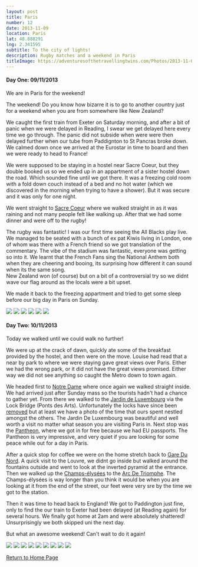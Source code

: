 ```yaml
---
layout: post
title: Paris
number: 12
date: 2013-11-09
location: Paris
lat: 48.888291
lng: 2.341595
subtitle: To the city of lights!
description: Rugby matches and a weekend in Paris
titleImage: https://adventuresofthetravellingtwins.com/Photos/2013-11-09-Paris/cover-min.JPG
---
```


<h4>Day One: 09/11/2013</h4>

We are in Paris for the weekend! 

The weekend! Do you know how bizarre it is to go to another country just for a weekend when you are from somewhere like New Zealand?

We caught the first train from Exeter on Saturday morning, and after a bit of panic when we were delayed in Reading, I swear we get delayed here every time we go through. The panic did not subside when were were then delayed further when our tube from Paddignton to St Pancras broke down. We calmed down once we arrived at the Eurostar in time to board and then we were ready to head to France!

We were supposed to be staying in a hostel near Sacre Coeur, but they double booked us so we ended up in an appartment of a sister hostel down the road. Which sounded fine until we got there. It was a freezing cold room with a fold down couch instead of a bed and no hot water (which we discovered in the morning when trying to have a shower). But it was secure and it was only for one night. 

We went straight to <a target="_blank" href="http://www.sacre-coeur-montmartre.com/english/">Sacre Coeur</a> where we walked straight in as it was raining and not many people felt like walking up. After that we had some dinner and were off to the rugby!

The rugby was fantastic! I was our first time seeing the All Blacks play live. We managed to be seated with a bunch of ex pat Kiwis living in London, one of whom was there with a French friend so we got translation of the commentary. 
The vibe of the stadium was fantastic, everyone was getting so into it. We learnt that the French Fans sing the National Anthem both when they are cheering and booing, its surprising how different it can sound when its the same song.<br/>
New Zealand won (of course) but on a bit of a controversial try so we didnt wave our flag around as the locals were a bit upset.

We made it back to the freezing appartment and tried to get some sleep before our big day in Paris on Sunday.

<img src="https://adventuresofthetravellingtwins.com/Photos/2013-11-09-Paris/day11-min.JPG" class="image1">
<img src="https://adventuresofthetravellingtwins.com/Photos/2013-11-09-Paris/day12-min.JPG" class="image1">
<img src="https://adventuresofthetravellingtwins.com/Photos/2013-11-09-Paris/day13-min.JPG" class="image1">
<img src="https://adventuresofthetravellingtwins.com/Photos/2013-11-09-Paris/day14-min.JPG" class="image1">
<img src="https://adventuresofthetravellingtwins.com/Photos/2013-11-09-Paris/day15-min.JPG" class="image1">
<img src="https://adventuresofthetravellingtwins.com/Photos/2013-11-09-Paris/day16-min.JPG" class="image1">

<h4>Day Two: 10/11/2013</h4>

Today we walked until we could walk no further!

We were up at the crack of dawn, quickly ate some of the breakfast provided by the hostel, and then were on the move. Louise had read that a near by park to where we were staying gave great views over Paris. Either we had the wrong park, or it did not have the great views promised. Either way we did not see anything so caught the Metro down to town again. 

We headed first to <a target="_blank" href="http://www.notredamedeparis.fr/en/">Notre Dame</a> where once again we walked straight inside. We had arrived just after Sunday mass so the tourists hadn't had a chance to gather yet. From there we walked to the <a target="_blank" href="http://www.french-gardens.com/gardens/jardindeluxembourg.php">Jardin de Luxembourg</a> via the Lock Bridge (Ponts des Arts). Unfortunately the locks have since been <a target="_blank" href="https://www.cometoparis.com/paris-guide/paris-monuments/pont-des-arts-s959">removed</a> but at least we have a photo of the time that ours spent nestled amongst the others. 
The Jardin De Luxembourg was beautiful and well worth a visit no matter what season you are visiting Paris in. Next stop was the <a target="_blank" href="http://www.paris-pantheon.fr/en/">Pantheon</a>, where we got in for free because we had EU passports.
The Pantheon is very impressive, and very quiet if you are looking for some peace while out for a day in Paris. 

After a quick stop for coffee we were on the home stretch back to <a target="_blank" href="https://www.eurostar.com/rw-en/travel-info/stations/paris-gare-du-nord">Gare Du Nord</a>. A quick visit to the Louvre, we didnt go inside but walked around the fountains outside and went to look at the inverted pyramid at the entrance. Then we walked up the <a target="_blank" href="https://en.parisinfo.com/transport/73130/Avenue-des-Champs-Elysees">Champs-élysées</a> to the <a target="_blank" href="http://www.arcdetriompheparis.com/">Arc De Triomphe</a>. The Champs-élysées is way longer than you think it would be when you are looking at it from the end of the street, our feet were very sre by the time we got to the station.

Then it was time to head back to England! We got to Paddington just fine, only to find the our train to Exeter had been delayed (at Reading again) for several hours. We finally got home at 2am and were absolutely shattered! Unsurprisingly we both skipped uni the next day.

But what an awesome weekend! Can't wait to do it again!

<img src="https://adventuresofthetravellingtwins.com/Photos/2013-11-09-Paris/day21-min.JPG" class="image1">
<img src="https://adventuresofthetravellingtwins.com/Photos/2013-11-09-Paris/day22-min.JPG" class="image1">
<img src="https://adventuresofthetravellingtwins.com/Photos/2013-11-09-Paris/day23-min.JPG" class="image1">
<img src="https://adventuresofthetravellingtwins.com/Photos/2013-11-09-Paris/day24-min.JPG" class="image1">
<img src="https://adventuresofthetravellingtwins.com/Photos/2013-11-09-Paris/day25-min.JPG" class="image1">
<img src="https://adventuresofthetravellingtwins.com/Photos/2013-11-09-Paris/day26-min.JPG" class="image1">
<img src="https://adventuresofthetravellingtwins.com/Photos/2013-11-09-Paris/day27-min.JPG" class="image1">
<img src="https://adventuresofthetravellingtwins.com/Photos/2013-11-09-Paris/day28-min.JPG" class="image1">
<img src="https://adventuresofthetravellingtwins.com/Photos/2013-11-09-Paris/day29-min.JPG" class="image1">

<a href="https://adventuresofthetravellingtwins.com/">Return to Home Page</a>
